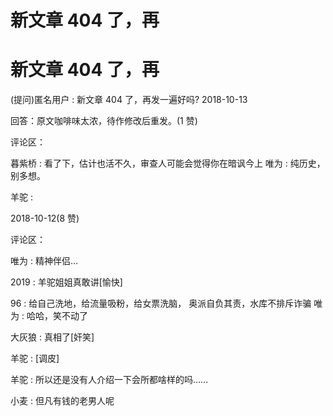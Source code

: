# 新文章 404 了，再

# 新文章 404 了，再

(提问)匿名用户 : 新文章 404 了，再发一遍好吗? 2018-10-13

回答：原文咖啡味太浓，待作修改后重发。(1 赞)

评论区：

暮紫桥 : 看了下，估计也活不久，审查人可能会觉得你在暗讽今上 唯为 : 纯历史，别多想。

羊驼 :

2018-10-12(8 赞)

评论区：

唯为 : 精神伴侣…

2019 : 羊驼姐姐真敢讲[愉快]

96 : 给自己洗地，给流量吸粉，给女票洗脑， 奥派自负其责，水库不排斥诈骗 唯为 : 哈哈，笑不动了

大灰狼 : 真相了[奸笑]

羊驼 : [调皮]

羊驼 : 所以还是没有人介绍一下会所都啥样的吗……

小麦 : 但凡有钱的老男人呢